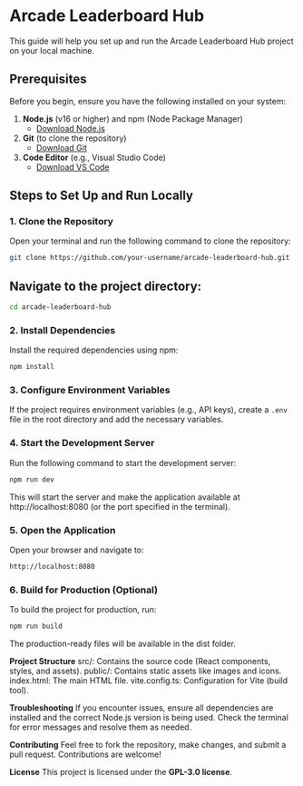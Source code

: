 # Arcade Leaderboard Hub

This guide will help you set up and run the Arcade Leaderboard Hub project on your local machine.

## Prerequisites

Before you begin, ensure you have the following installed on your system:

1. **Node.js** (v16 or higher) and npm (Node Package Manager)
   - [Download Node.js](https://nodejs.org/)
2. **Git** (to clone the repository)
   - [Download Git](https://git-scm.com/)
3. **Code Editor** (e.g., Visual Studio Code)
   - [Download VS Code](https://code.visualstudio.com/)

## Steps to Set Up and Run Locally

### 1. Clone the Repository
Open your terminal and run the following command to clone the repository:
```bash
git clone https://github.com/your-username/arcade-leaderboard-hub.git
```

## Navigate to the project directory:
```bash
cd arcade-leaderboard-hub
```

### 2. Install Dependencies
Install the required dependencies using npm:

```bash
npm install
```

### 3. Configure Environment Variables
If the project requires environment variables (e.g., API keys), create a `.env` file in the root directory and add the necessary variables.

### 4. Start the Development Server
Run the following command to start the development server:
```bash
npm run dev
```
This will start the server and make the application available at http://localhost:8080 (or the port specified in the terminal).

### 5. Open the Application
Open your browser and navigate to:
```bash
http://localhost:8080
```

### 6. Build for Production (Optional)
To build the project for production, run:
```bash
npm run build
```

The production-ready files will be available in the dist folder.

**Project Structure**
src/: Contains the source code (React components, styles, and assets).
public/: Contains static assets like images and icons.
index.html: The main HTML file.
vite.config.ts: Configuration for Vite (build tool).

**Troubleshooting**
If you encounter issues, ensure all dependencies are installed and the correct Node.js version is being used.
Check the terminal for error messages and resolve them as needed.

**Contributing**
Feel free to fork the repository, make changes, and submit a pull request. Contributions are welcome!

**License**
This project is licensed under the **GPL-3.0 license**.
